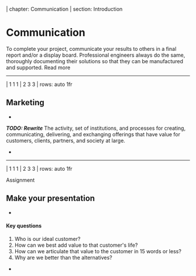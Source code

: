 | chapter: Communication
| section: Introduction

# Communication

To complete your project, communicate your results to others in a final report and/or a display board. Professional engineers always do the same, thoroughly documenting their solutions so that they can be manufactured and supported. <f-link to="https://www.sciencebuddies.org/science-fair-projects/engineering-design-process/engineering-design-process-steps">Read more</a>


---

| 1 1 1
| 2 3 3
| rows: auto 1fr

## Marketing

-

***TODO: Rewrite*** The activity, set of institutions, and processes for creating, communicating, delivering, and exchanging offerings that have value for customers, clients, partners, and society at large.

-

<f-video src="https://www.youtube.com/watch?v=7TOsFqqJgj4" />

---

| 1 1 1
| 2 3 3
| rows: auto 1fr

<caption>Assignment</caption>

##  Make your presentation

-

#### Key questions

1. Who is our ideal customer?
2. How can we best add value to that customer's life?
3. How can we articulate that value to the customer in 15 words or less?
4. Why are we better than the alternatives?

-

<f-video src="https://www.youtube.com/watch?v=MnIPpUiTcRc" />